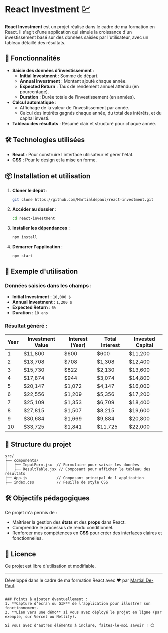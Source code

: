 # React Investment 💹

**React Investment** est un projet réalisé dans le cadre de ma formation en React. Il s'agit d'une application qui simule la croissance d'un investissement basé sur des données saisies par l'utilisateur, avec un tableau détaillé des résultats.

## 🚀 Fonctionnalités

- **Saisie des données d'investissement** :
  - **Initial Investment** : Somme de départ.
  - **Annual Investment** : Montant ajouté chaque année.
  - **Expected Return** : Taux de rendement annuel attendu (en pourcentage).
  - **Duration** : Durée totale de l'investissement (en années).
- **Calcul automatique** :
  - Affichage de la valeur de l'investissement par année.
  - Calcul des intérêts gagnés chaque année, du total des intérêts, et du capital investi.
- **Tableau des résultats** : Résumé clair et structuré pour chaque année.

## 🛠️ Technologies utilisées

- **React** : Pour construire l'interface utilisateur et gérer l'état.
- **CSS** : Pour le design et la mise en forme.

## 📦 Installation et utilisation

1. **Cloner le dépôt** :
   ```bash
   git clone https://github.com/Martialdepaul/react-investment.git
   ```
2. **Accéder au dossier** :
   ```bash
   cd react-investment
   ```
3. **Installer les dépendances** :
   ```bash
   npm install
   ```
4. **Démarrer l'application** :
   ```bash
   npm start
   ```

## 🎯 Exemple d'utilisation

### Données saisies dans les champs :
- **Initial Investment** : `10,000 $`
- **Annual Investment** : `1,200 $`
- **Expected Return** : `6%`
- **Duration** : `10 ans`

### Résultat généré :
| Year | Investment Value | Interest (Year) | Total Interest | Invested Capital |
|------|------------------|-----------------|----------------|------------------|
| 1    | $11,800          | $600           | $600           | $11,200          |
| 2    | $13,708          | $708           | $1,308         | $12,400          |
| 3    | $15,730          | $822           | $2,130         | $13,600          |
| 4    | $17,874          | $944           | $3,074         | $14,800          |
| 5    | $20,147          | $1,072         | $4,147         | $16,000          |
| 6    | $22,556          | $1,209         | $5,356         | $17,200          |
| 7    | $25,109          | $1,353         | $6,709         | $18,400          |
| 8    | $27,815          | $1,507         | $8,215         | $19,600          |
| 9    | $30,684          | $1,669         | $9,884         | $20,800          |
| 10   | $33,725          | $1,841         | $11,725        | $22,000          |

## 📂 Structure du projet

```plaintext
src/
├── components/
│   ├── InputForm.jsx  // Formulaire pour saisir les données
│   ├── ResultTable.jsx // Composant pour afficher le tableau des résultats
├── App.js             // Composant principal de l'application
├── index.css          // Feuille de style CSS
```

## 🛠️ Objectifs pédagogiques

Ce projet m'a permis de :
- Maîtriser la gestion des **états** et des **props** dans React.
- Comprendre le processus de rendu conditionnel.
- Renforcer mes compétences en **CSS** pour créer des interfaces claires et fonctionnelles.

## 📄 Licence

Ce projet est libre d'utilisation et modifiable.

---

Développé dans le cadre de ma formation React avec ❤️ par [Martial De-Paul](https://github.com/Martialdepaul).
```

### Points à ajouter éventuellement :
1. **Capture d'écran ou GIF** de l'application pour illustrer son fonctionnement.
2. **Lien vers une démo** si vous avez déployé le projet en ligne (par exemple, sur Vercel ou Netlify). 

Si vous avez d'autres éléments à inclure, faites-le-moi savoir ! 😊
